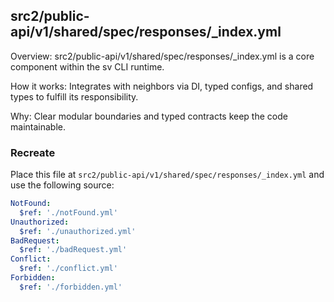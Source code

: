 ## src2/public-api/v1/shared/spec/responses/_index.yml

Overview: src2/public-api/v1/shared/spec/responses/_index.yml is a core component within the sv CLI runtime.

How it works: Integrates with neighbors via DI, typed configs, and shared types to fulfill its responsibility.

Why: Clear modular boundaries and typed contracts keep the code maintainable.

### Recreate

Place this file at `src2/public-api/v1/shared/spec/responses/_index.yml` and use the following source:

```yaml
NotFound:
  $ref: './notFound.yml'
Unauthorized:
  $ref: './unauthorized.yml'
BadRequest:
  $ref: './badRequest.yml'
Conflict:
  $ref: './conflict.yml'
Forbidden:
  $ref: './forbidden.yml'

```
